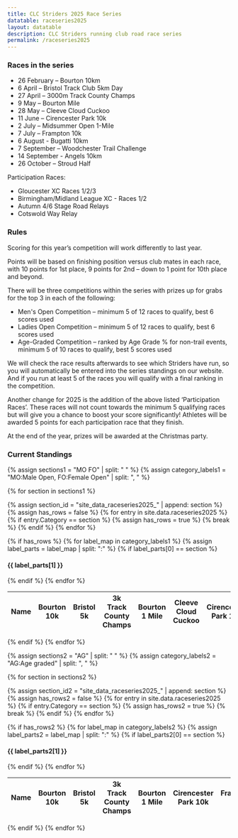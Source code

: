 ```yaml
---
title: CLC Striders 2025 Race Series
datatable: raceseries2025
layout: datatable
description: CLC Striders running club road race series
permalink: /raceseries2025
---
```


### Races in the series

- 26 February – Bourton 10km
- 6 April – Bristol Track Club 5km Day
- 27 April – 3000m Track County Champs
- 9 May – Bourton Mile
- 28 May – Cleeve Cloud Cuckoo
- 11 June – Cirencester Park 10k
- 2 July – Midsummer Open 1-Mile
- 7 July – Frampton 10k
- 6 August - Bugatti 10km
- 7 September – Woodchester Trail Challenge
- 14 September - Angels 10km
- 26 October – Stroud Half

Participation Races:
- Gloucester XC Races 1/2/3
- Birmingham/Midland League XC - Races 1/2
- Autumn 4/6 Stage Road Relays
- Cotswold Way Relay


### Rules

Scoring for this year’s competition will work differently to last year.

Points will be based on finishing position versus club mates in each race, with 10 points for 1st place, 9 points for 2nd – down to 1 point for 10th place and beyond.

There will be three competitions within the series with prizes up for grabs for the top 3 in each of the following:
- Men's Open Competition – minimum 5 of 12 races to qualify, best 6 scores used
- Ladies Open Competition – minimum 5 of 12 races to qualify, best 6 scores used
- Age-Graded Competition – ranked by Age Grade % for non-trail events, minimum 5 of 10 races to qualify, best 5 scores used

We will check the race results afterwards to see which Striders have run, so you will automatically be entered into the series standings on our website. And if you run at least 5 of the races you will qualify with a final ranking in the competition.

Another change for 2025 is the addition of the above listed ‘Participation Races’. These races will not count towards the minimum 5 qualifying races but will give you a chance to boost your score significantly! Athletes will be awarded 5 points for each participation race that they finish.

At the end of the year, prizes will be awarded at the Christmas party.


### Current Standings

{% assign sections1 = "MO FO" | split: " " %}
{% assign category_labels1 = "MO:Male Open, FO:Female Open" | split: ", " %}

{% for section in sections1 %}
  
  {% assign section_id = "site_data_raceseries2025_" | append: section %}
  {% assign has_rows = false %}
  {% for entry in site.data.raceseries2025 %}
    {% if entry.Category == section %}
      {% assign has_rows = true %}
      {% break %}
    {% endif %}
  {% endfor %}
  
  {% if has_rows %}
    {% for label_map in category_labels1 %}
      {% assign label_parts = label_map | split: ":" %}
      {% if label_parts[0] == section %}
<br/>
<h4>{{ label_parts[1] }}</h4>
      {% endif %}
    {% endfor %}
<table id="{{section_id}}" style="width:100%">
    <thead>
        <tr>
            <th data-field="Name">Name</th>
            <th data-field="bourton10k"><div class="vertical-text">Bourton 10k</div></th>
            <th data-field="bristol"><div class="vertical-text">Bristol 5k</div></th>
            <th data-field="countychamps"><div class="vertical-text">3k Track County Champs</div></th>
            <th data-field="bourton1mile"><div class="vertical-text">Bourton 1 Mile</div></th>
            <th data-field="cleeve"><div class="vertical-text">Cleeve Cloud Cuckoo</div></th>
            <th data-field="cirencester"><div class="vertical-text">Cirencester Park 10k</div></th>
            <th data-field="frampton"><div class="vertical-text">Frampton 10k</div></th>
            <th data-field="midsummer"><div class="vertical-text">Midsummer Open 1-Mile</div></th>
            <th data-field="bugatti"><div class="vertical-text">Bugatti 10k</div></th>
            <th data-field="woodchester"><div class="vertical-text">Woodchester Trail Challenge</div></th>
            <th data-field="angels"><div class="vertical-text">Angels 10k</div></th>
            <th data-field="stroud"><div class="vertical-text">Stroud Half</div></th>
            <th data-field="participationbonus"><div class="vertical-text">Participation bonus</div></th>
            <th data-field="total">Total (best 6)</th>
            <th data-field="rank">Rank (min. 5 fixtures)</th>
        </tr>
    </thead>
</table>
  {% endif %}
{% endfor %}

{% assign sections2 = "AG" | split: " " %}
{% assign category_labels2 = "AG:Age graded" | split: ", " %}

{% for section in sections2 %}
  
  {% assign section_id2 = "site_data_raceseries2025_" | append: section %}
  {% assign has_rows2 = false %}
  {% for entry in site.data.raceseries2025 %}
    {% if entry.Category == section %}
      {% assign has_rows2 = true %}
      {% break %}
    {% endif %}
  {% endfor %}
  
  {% if has_rows2 %}
    {% for label_map in category_labels2 %}
      {% assign label_parts2 = label_map | split: ":" %}
      {% if label_parts2[0] == section %}
<br/>
<h4>{{ label_parts2[1] }}</h4>
      {% endif %}
    {% endfor %}
<table id="{{section_id2}}" style="width:100%">
    <thead>
        <tr>
            <th data-field="Name">Name</th>
            <th data-field="bourton10k"><div class="vertical-text">Bourton 10k</div></th>
            <th data-field="bristol"><div class="vertical-text">Bristol 5k</div></th>
            <th data-field="countychamps"><div class="vertical-text">3k Track County Champs</div></th>
            <th data-field="bourton1mile"><div class="vertical-text">Bourton 1 Mile</div></th>
            <th data-field="cirencester"><div class="vertical-text">Cirencester Park 10k</div></th>
            <th data-field="frampton"><div class="vertical-text">Frampton 10k</div></th>
            <th data-field="midsummer"><div class="vertical-text">Midsummer Open 1-Mile</div></th>
            <th data-field="bugatti"><div class="vertical-text">Bugatti 10k</div></th>
            <th data-field="angels"><div class="vertical-text">Angels 10k</div></th>
            <th data-field="stroud"><div class="vertical-text">Stroud Half</div></th>
            <th data-field="participationbonus"><div class="vertical-text">Participation bonus</div></th>
            <th data-field="total">Total (best 5)</th>
            <th data-field="rank">Rank (min. 5 fixtures)</th>
        </tr>
    </thead>
</table>
  {% endif %}
{% endfor %}
